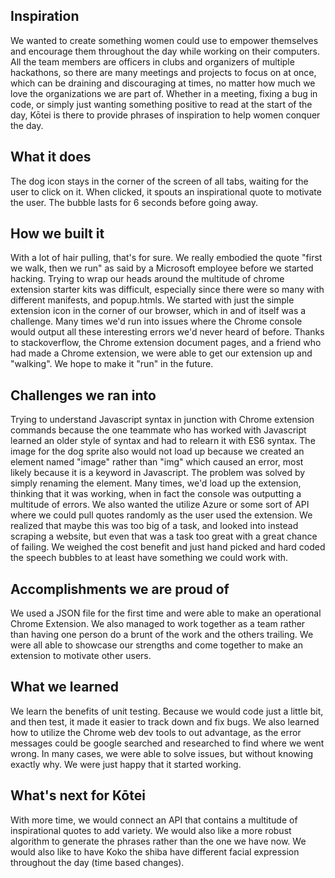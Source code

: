 ## Inspiration
We wanted to create something women could use to empower themselves and encourage them throughout the day while working on their computers. All the team members are officers in clubs and organizers of multiple hackathons, so there are many meetings and projects to focus on at once, which can be draining and discouraging at times, no matter how much we love the organizations we are part of. Whether in a meeting, fixing a bug in code, or simply just wanting something positive to read at the start of the day, Kōtei is there to provide phrases of inspiration to help women conquer the day.

## What it does
The dog icon stays in the corner of the screen of all tabs, waiting for the user to click on it. When clicked, it spouts an inspirational quote to motivate the user. The bubble lasts for 6 seconds before going away.

## How we built it
With a lot of hair pulling, that's for sure. We really embodied the quote "first we walk, then we run" as said by a Microsoft employee before we started hacking. Trying to wrap our heads around the multitude of chrome extension starter kits was difficult, especially since there were so many with different manifests, and popup.htmls. We started with just the simple extension icon in the corner of our browser, which in and of itself was a challenge. Many times we'd run into issues where the Chrome console would output all these interesting errors we'd never heard of before. Thanks to stackoverflow, the Chrome extension document pages, and a friend who had made a Chrome extension, we were able to get our extension up and "walking". We hope to make it "run" in the future.

## Challenges we ran into
Trying to understand Javascript syntax in junction with Chrome extension commands because the one teammate who has worked with Javascript learned an older style of syntax and had to relearn it with ES6 syntax. The image for the dog sprite also would not load up because we created an element named "image" rather than "img" which caused an error, most likely because it is a keyword in Javascript. The problem was solved by simply renaming the element. Many times, we'd load up the extension, thinking that it was working, when in fact the console was outputting a multitude of errors. We also wanted the utilize Azure or some sort of API where we could pull quotes randomly as the user used the extension. We realized that maybe this was too big of a task, and looked into instead scraping a website, but even that was a task too great with a great chance of failing. We weighed the cost benefit and just hand picked and hard coded the speech bubbles to at least have something we could work with.

## Accomplishments we are proud of
We used a JSON file for the first time and were able to make an operational Chrome Extension. We also managed to work together as a team rather than having one person do a brunt of the work and the others trailing. We were all able to showcase our strengths and come together to make an extension to motivate other users.

## What we learned
We learn the benefits of unit testing. Because we would code just a little bit, and then test, it made it easier to track down and fix bugs. We also learned how to utilize the Chrome web dev tools to out advantage, as the error messages could be google searched and researched to find where we went wrong. In many cases, we were able to solve issues, but without knowing exactly why. We were just happy that it started working.

## What's next for Kōtei
With more time, we would connect an API that contains a multitude of inspirational quotes to add variety. We would also like a more robust algorithm to generate the phrases rather than the one we have now. We would also like to have Koko the shiba have different facial expression throughout the day (time based changes).
